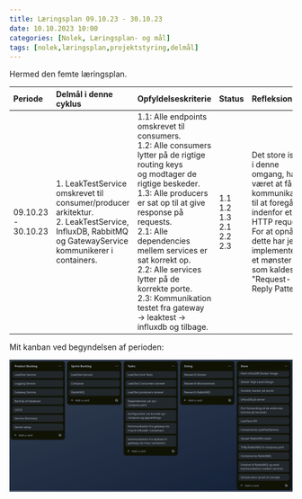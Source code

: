 ```yaml
---
title: Læringsplan 09.10.23 - 30.10.23
date: 10.10.2023 10:00
categories: [Nolek, Læringsplan- og mål]
tags: [nolek,læringsplan,projektstyring,delmål]
---
```

Hermed den femte læringsplan. 

| Periode             | Delmål i denne cyklus                                                                                                                                  | Opfyldelseskriterie                                                                                                                                                                                                                                                                                                                                                                                              | Status | Refleksion          | Evaluering        |
|:--------------------|:-------------------------------------------------------------------------------------------------------------------------------------------------------|:-----------------------------------------------------------------------------------------------------------------------------------------------------------------------------------------------------------------------------------------------------------------------------------------------------------------------------------------------------------------------------------------------------------------|:-------|:--------------------|:------------------|
| 09.10.23 - 30.10.23 | 1. LeakTestService omskrevet til consumer/producer arkitektur.<br> 2. LeakTestService, InfluxDB, RabbitMQ og GatewayService kommunikerer i containers. | 1.1: Alle endpoints omskrevet til consumers.<br>1.2: Alle consumers lytter på de rigtige routing keys<br> og modtager de rigtige beskeder.<br> 1.3: Alle producers er sat op til at give response på requests.<br> 2.1: Alle dependencies mellem services er sat korrekt op. <br> 2.2: Alle services lytter på de korrekte porte. <br> 2.3: Kommunikation testet fra gateway -> leaktest -> influxdb og tilbage. |    1.1<br>1.2<br>1.3<br>2.1<br>2.2<br>2.3    |  Det store issue i denne omgang, har været at få al<br> kommunikation til at foregå indenfor et HTTP request.<br> For at opnå dette har jeg implementeret et mønster som kaldes<br> "Request-Reply Pattern".<br> | For en gangs skyld nåede jeg i mål<br> med alt hvad jeg havde sat mig for. Tidsestimeringen har <br> fungeret bedre denne gang og der har generelt været færre problemer med udviklingen.  |  

Mit kanban ved begyndelsen af perioden:

<img src="/assets/images/kanban_1010.png" alt="image should have been here">
